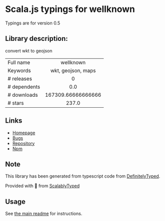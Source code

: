 
# Scala.js typings for wellknown

Typings are for version 0.5

## Library description:
convert wkt to geojson

|                    |                 |
| ------------------ | :-------------: |
| Full name          | wellknown |
| Keywords           | wkt, geojson, maps |
| # releases         | 0 |
| # dependents       | 0.0 |
| # downloads        | 167309.66666666666 |
| # stars            | 237.0 |

## Links
- [Homepage](https://github.com/mapbox/wellknown#readme)
- [Bugs](https://github.com/mapbox/wellknown/issues)
- [Repository](https://github.com/mapbox/wellknown)
- [Npm](https://www.npmjs.com/package/wellknown)
    


## Note
This library has been generated from typescript code from [DefinitelyTyped](https://definitelytyped.org).

Provided with :purple_heart: from [ScalablyTyped](https://github.com/oyvindberg/ScalablyTyped)

## Usage
See [the main readme](../../readme.md) for instructions.



